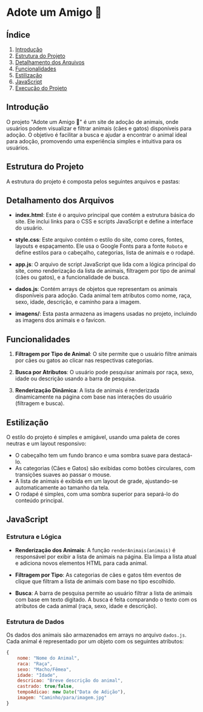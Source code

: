 # Adote um Amigo 🐾

## Índice
1. [Introdução](#introdução)
2. [Estrutura do Projeto](#estrutura-do-projeto)
3. [Detalhamento dos Arquivos](#detalhamento-dos-arquivos)
4. [Funcionalidades](#funcionalidades)
5. [Estilização](#estilização)
6. [JavaScript](#javascript)
7. [Execução do Projeto](#execução-do-projeto)

## Introdução

O projeto "Adote um Amigo 🐾" é um site de adoção de animais, onde usuários podem visualizar e filtrar animais (cães e gatos) disponíveis para adoção. O objetivo é facilitar a busca e ajudar a encontrar o animal ideal para adoção, promovendo uma experiência simples e intuitiva para os usuários.

## Estrutura do Projeto

A estrutura do projeto é composta pelos seguintes arquivos e pastas:


## Detalhamento dos Arquivos

- **index.html**: Este é o arquivo principal que contém a estrutura básica do site. Ele inclui links para o CSS e scripts JavaScript e define a interface do usuário.

- **style.css**: Este arquivo contém o estilo do site, como cores, fontes, layouts e espaçamento. Ele usa o Google Fonts para a fonte `Roboto` e define estilos para o cabeçalho, categorias, lista de animais e o rodapé.

- **app.js**: O arquivo de script JavaScript que lida com a lógica principal do site, como renderização da lista de animais, filtragem por tipo de animal (cães ou gatos), e a funcionalidade de busca.

- **dados.js**: Contém arrays de objetos que representam os animais disponíveis para adoção. Cada animal tem atributos como nome, raça, sexo, idade, descrição, e caminho para a imagem.

- **imagens/**: Esta pasta armazena as imagens usadas no projeto, incluindo as imagens dos animais e o favicon.

## Funcionalidades

1. **Filtragem por Tipo de Animal**: O site permite que o usuário filtre animais por cães ou gatos ao clicar nas respectivas categorias.

2. **Busca por Atributos**: O usuário pode pesquisar animais por raça, sexo, idade ou descrição usando a barra de pesquisa.

3. **Renderização Dinâmica**: A lista de animais é renderizada dinamicamente na página com base nas interações do usuário (filtragem e busca).

## Estilização

O estilo do projeto é simples e amigável, usando uma paleta de cores neutras e um layout responsivo:

- O cabeçalho tem um fundo branco e uma sombra suave para destacá-lo.
- As categorias (Cães e Gatos) são exibidas como botões circulares, com transições suaves ao passar o mouse.
- A lista de animais é exibida em um layout de grade, ajustando-se automaticamente ao tamanho da tela.
- O rodapé é simples, com uma sombra superior para separá-lo do conteúdo principal.

## JavaScript

### Estrutura e Lógica

- **Renderização dos Animais**: A função `renderAnimais(animais)` é responsável por exibir a lista de animais na página. Ela limpa a lista atual e adiciona novos elementos HTML para cada animal.

- **Filtragem por Tipo**: As categorias de cães e gatos têm eventos de clique que filtram a lista de animais com base no tipo escolhido.

- **Busca**: A barra de pesquisa permite ao usuário filtrar a lista de animais com base em texto digitado. A busca é feita comparando o texto com os atributos de cada animal (raça, sexo, idade e descrição).

### Estrutura de Dados

Os dados dos animais são armazenados em arrays no arquivo `dados.js`. Cada animal é representado por um objeto com os seguintes atributos:

```javascript
{
    nome: "Nome do Animal",
    raca: "Raça",
    sexo: "Macho/Fêmea",
    idade: "Idade",
    descricao: "Breve descrição do animal",
    castrado: true/false,
    tempoAdicao: new Date("Data de Adição"),
    imagem: "Caminho/para/imagem.jpg"
}
